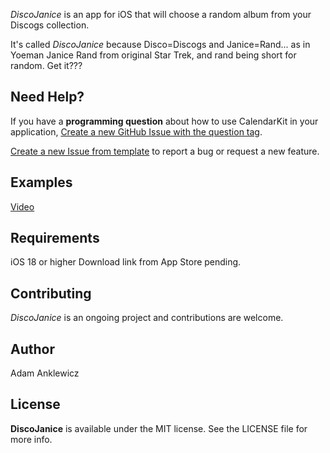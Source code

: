 *DiscoJanice* is an app for iOS that will choose a random album from your Discogs collection.

It's called *DiscoJanice* because Disco=Discogs and Janice=Rand... as in Yoeman Janice Rand from original Star Trek, and rand being short for random. Get it??? 

## Need Help?
If you have a **programming question** about how to use CalendarKit in your application, [Create a new GitHub Issue with the question tag](https://github.com/aanklewicz/DiscoJanice/issues/new?assignees=&labels=question&projects=&template=question.md&title=).

[Create a new Issue from template](https://github.com/aanklewicz/DiscoJanice/issues/new/choose) to report a bug or request a new feature.


## Examples
[Video](https://youtube.com/shorts/4Y_LSs58Bqw?si=emdO1CWZDpoB8QFM)

## Requirements

iOS 18 or higher
Download link from App Store pending.

## Contributing

*DiscoJanice* is an ongoing project and contributions are welcome.

## Author

Adam Anklewicz


## License

**DiscoJanice** is available under the MIT license. See the LICENSE file for more info.
